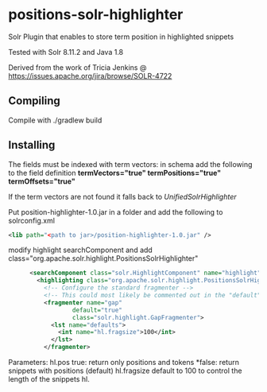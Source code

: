 # positions-solr-highlighter
Solr Plugin that enables to store term position in highlighted snippets

Tested with Solr 8.11.2 and Java 1.8

Derived from the work of Tricia Jenkins @ https://issues.apache.org/jira/browse/SOLR-4722

## Compiling
Compile with ./gradlew build

## Installing
The fields must be indexed with term vectors: in schema add the following to the field definition **termVectors="true" termPositions="true" termOffsets="true"**

If the term vectors are not found it falls back to *UnifiedSolrHighlighter*

Put position-highlighter-1.0.jar in a folder and add the following to solrconfig.xml
```xml
<lib path="<path to jar>/position-highlighter-1.0.jar" />
```

modify highlight searchComponent and add class="org.apache.solr.highlight.PositionsSolrHighlighter"
```xml
      <searchComponent class="solr.HighlightComponent" name="highlight">
        <highlighting class="org.apache.solr.highlight.PositionsSolrHighlighter">
          <!-- Configure the standard fragmenter -->
          <!-- This could most likely be commented out in the "default" case -->
          <fragmenter name="gap"
                  default="true"
                  class="solr.highlight.GapFragmenter">
            <lst name="defaults">
              <int name="hl.fragsize">100</int>
            </lst>
          </fragmenter>
```

Parameters:
 hl.pos
      true:  return only positions and tokens
     *false: return snippets with positions (default)
 hl.fragsize default to 100 to control the length of the snippets
 hl.
